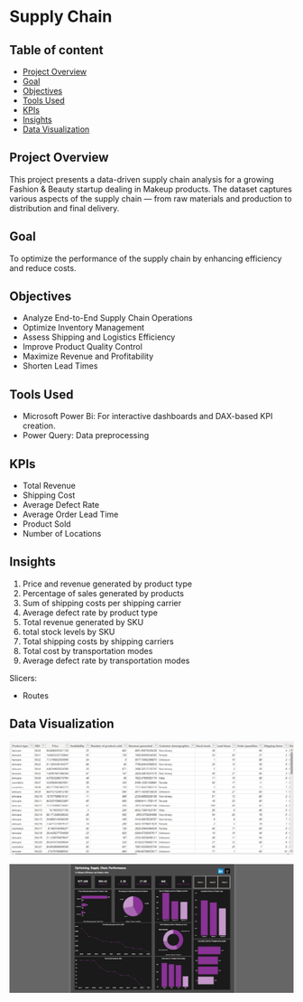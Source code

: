# Supply Chain

## Table of content
- [Project Overview](#project-overview)  
- [Goal](#goal)
- [Objectives](#objectives)
- [Tools Used](#tools-used) 
- [KPIs](#kpis)  
- [Insights](#insights)
- [Data Visualization](#data-visualization)

## Project Overview
This project presents a data-driven supply chain analysis for a growing Fashion & Beauty startup dealing in Makeup products. The dataset captures various aspects of the supply chain — from raw materials and production to distribution and final delivery.

## Goal
To optimize the performance of the supply chain by enhancing efficiency and reduce costs.

## Objectives
- Analyze End-to-End Supply Chain Operations
- Optimize Inventory Management
- Assess Shipping and Logistics Efficiency
- Improve Product Quality Control
- Maximize Revenue and Profitability
- Shorten Lead Times

## Tools Used
 - Microsoft Power Bi: For interactive dashboards and DAX-based KPI creation.
 - Power Query: Data preprocessing

 ## KPIs
- Total Revenue
- Shipping Cost	
- Average Defect Rate
- Average Order Lead Time
- Product Sold
- Number of Locations
  
 ## Insights
 1. Price and revenue generated by product type
 2. Percentage of sales generated by products
 3. Sum of shipping costs per shipping carrier
 4. Average defect rate by product type
 5. Total revenue generated by SKU
 6. total stock levels by SKU
 7. Total shipping costs by shipping carriers
 8. Total cost by transportation modes
 9. Average defect rate by transportation modes

 Slicers:
 - Routes
    
## Data Visualization 
![Table](https://github.com/Ola-ykay/Supply_Chain/blob/main/Table-supply_chain.png)

![Dashboard](https://github.com/Ola-ykay/Supply_Chain/blob/main/Dashboard-Supply_chain.png)

